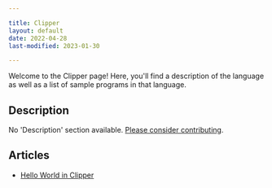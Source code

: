 ```yaml
---

title: Clipper
layout: default
date: 2022-04-28
last-modified: 2023-01-30

---
```


Welcome to the Clipper page! Here, you'll find a description of the language as well as a list of sample programs in that language.

## Description

No 'Description' section available. [Please consider contributing](https://github.com/TheRenegadeCoder/sample-programs-website).

## Articles

- [Hello World in Clipper](https://sampleprograms.io/projects/hello-world/clipper)